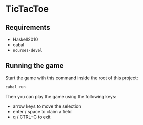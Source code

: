 # TicTacToe

## Requirements

- Haskell2010
- cabal
- `ncurses-devel`

## Running the game

Start the game with this command inside the root of this project:

```bash
cabal run
```

Then you can play the game using the following keys:
- arrow keys to move the selection
- enter / space to claim a field
- q / CTRL+C to exit

